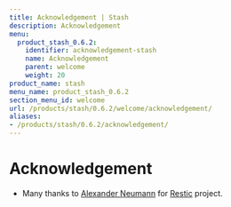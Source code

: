 ```yaml
---
title: Acknowledgement | Stash
description: Acknowledgement
menu:
  product_stash_0.6.2:
    identifier: acknowledgement-stash
    name: Acknowledgement
    parent: welcome
    weight: 20
product_name: stash
menu_name: product_stash_0.6.2
section_menu_id: welcome
url: /products/stash/0.6.2/welcome/acknowledgement/
aliases:
- /products/stash/0.6.2/acknowledgement/
---
```


# Acknowledgement
 - Many thanks to [Alexander Neumann](https://github.com/fd0) for [Restic](https://restic.net) project.
